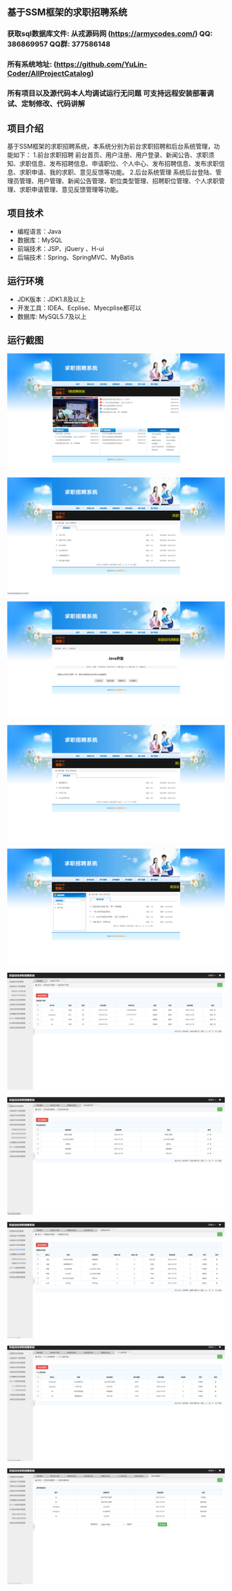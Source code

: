 ## 基于SSM框架的求职招聘系统

###  获取sql数据库文件: 从戎源码网 (https://armycodes.com/) QQ: 386869957 QQ群: 377586148
###  所有系统地址: (https://github.com/YuLin-Coder/AllProjectCatalog) 
###  所有项目以及源代码本人均调试运行无问题 可支持远程安装部署调试、定制修改、代码讲解

## 项目介绍
基于SSM框架的求职招聘系统，本系统分别为前台求职招聘和后台系统管理，功能如下：
1.前台求职招聘
前台首页、用户注册、用户登录、新闻公告、求职须知、求职信息、发布招聘信息、申请职位、个人中心、发布招聘信息、发布求职信息、求职申请、我的求职、意见反馈等功能。
2.后台系统管理
系统后台登陆、管理员管理、用户管理、新闻公告管理、职位类型管理、招聘职位管理、个人求职管理、求职申请管理、意见反馈管理等功能。

## 项目技术
- 编程语言：Java
- 数据库：MySQL
- 前端技术：JSP、jQuery 、H-ui
- 后端技术：Spring、SpringMVC、MyBatis

## 运行环境
- JDK版本：JDK1.8及以上
- 开发工具：IDEA、Ecplise、Myecplise都可以
- 数据库: MySQL5.7及以上

## 运行截图
![](screenshot/1.png)

![](screenshot/2.png)

![](screenshot/3.png)

![](screenshot/4.png)

![](screenshot/5.png)

![](screenshot/6.png)

![](screenshot/7.png)

![](screenshot/8.png)

![](screenshot/9.png)

![](screenshot/10.png)
